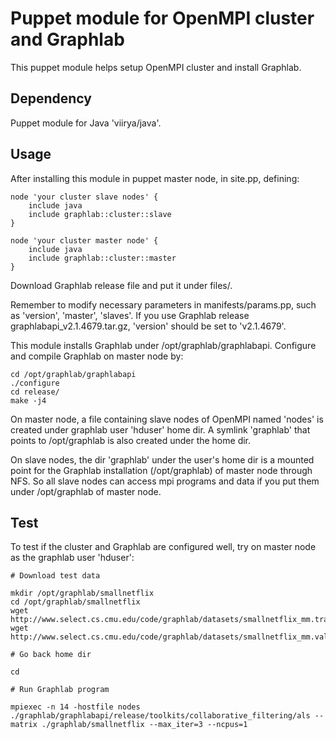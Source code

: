
# Puppet module for OpenMPI cluster and Graphlab

This puppet module helps setup OpenMPI cluster and install Graphlab.

## Dependency

Puppet module for Java 'viirya/java'.

## Usage

After installing this module in puppet master node, in site.pp, defining:

    node 'your cluster slave nodes' {
        include java
        include graphlab::cluster::slave
    }

    node 'your cluster master node' {
        include java
        include graphlab::cluster::master
    }

Download Graphlab release file and put it under files/.

Remember to modify necessary parameters in manifests/params.pp, such as 'version', 'master', 'slaves'. If you use Graphlab release graphlabapi_v2.1.4679.tar.gz, 'version' should be set to 'v2.1.4679'.

This module installs Graphlab under /opt/graphlab/graphlabapi. Configure and compile Graphlab on master node by:

    cd /opt/graphlab/graphlabapi
    ./configure
    cd release/
    make -j4

On master node, a file containing slave nodes of OpenMPI named 'nodes' is created under graphlab user 'hduser' home dir. A symlink 'graphlab' that points to /opt/graphlab is also created under the home dir.

On slave nodes, the dir 'graphlab' under the user's home dir is a mounted point for the Graphlab installation (/opt/graphlab) of master node through NFS. So all slave nodes can access mpi programs and data if you put them under /opt/graphlab of master node.

## Test

To test if the cluster and Graphlab are configured well, try on master node as the graphlab user 'hduser':

    # Download test data
    
    mkdir /opt/graphlab/smallnetflix
    cd /opt/graphlab/smallnetflix
    wget http://www.select.cs.cmu.edu/code/graphlab/datasets/smallnetflix_mm.train
    wget http://www.select.cs.cmu.edu/code/graphlab/datasets/smallnetflix_mm.validate

    # Go back home dir

    cd

    # Run Graphlab program

    mpiexec -n 14 -hostfile nodes ./graphlab/graphlabapi/release/toolkits/collaborative_filtering/als --matrix ./graphlab/smallnetflix --max_iter=3 --ncpus=1


